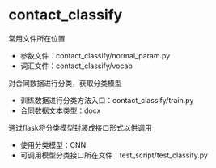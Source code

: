 # contact_classify

常用文件所在位置

- 参数文件：contact_classify/normal_param.py
- 词汇文件：contact_classify/vocab

对合同数据进行分类，获取分类模型

- 训练数据进行分类方法入口：contact_classify/train.py
- 合同数据文本类型：docx


通过flask将分类模型封装成接口形式以供调用

- 使用分类模型：CNN
- 可调用模型分类接口所在文件：test_script/test_classify.py

